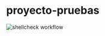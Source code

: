 # proyecto-pruebas

![shellcheck workflow](https://github.com/Jose-MQ/proyecto-pruebas/actions/workflows/validate.yml/badge.svg)
